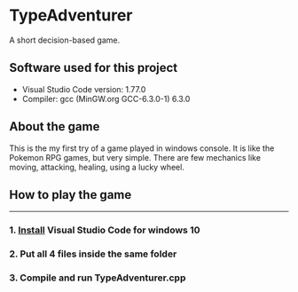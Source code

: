 # TypeAdventurer
A short decision-based game.

## Software used for this project
- Visual Studio Code version: 1.77.0
- Compiler: gcc (MinGW.org GCC-6.3.0-1) 6.3.0

## About the game
This is the my first try of a game played in windows console. It is like the Pokemon RPG games, but very simple. There are few mechanics like moving, attacking, healing, using a lucky wheel. 

## How to play the game
---
### 1. [Install](https://code.visualstudio.com/download) Visual Studio Code for windows 10
### 2. Put all 4 files inside the same folder
### 3. Compile and run TypeAdventurer.cpp
